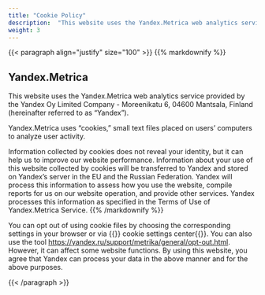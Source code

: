 ```yaml
---
title: "Cookie Policy"
description:  "This website uses the Yandex.Metrica web analytics service provided by the Yandex Oy Limited Company."
weight: 3
---
```


{{< paragraph align="justify" size="100" >}}
{{% markdownify %}}
## Yandex.Metrica

This website uses the Yandex.Metrica web analytics service provided by the Yandex Oy Limited Company - Moreenikatu 6, 04600 Mantsala, Finland (hereinafter referred to as “Yandex”).

Yandex.Metrica uses “cookies,” small text files placed on users’ computers to analyze user activity.

Information collected by cookies does not reveal your identity, but it can help us to improve our website performance. Information about your use of this website collected by cookies will be transferred to Yandex and stored on Yandex’s server in the EU and the Russian Federation. Yandex will process this information to assess how you use the website, compile reports for us on our website operation, and provide other services. Yandex processes this information as specified in the Terms of Use of Yandex.Metrica Service.
{{% /markdownify %}}

<p>You can opt out of using cookie files by choosing the corresponding settings in your browser or via {{<preferencescenterlink>}} cookie settings center{{</preferencescenterlink>}}. You can also use the tool <a href="https://yandex.ru/support/metrika/general/opt-out.html">https://yandex.ru/support/metrika/general/opt-out.html</a>. However, it can affect some website functions. By using this website, you agree that Yandex can process your data in the above manner and for the above purposes.</p>
{{< /paragraph >}}
